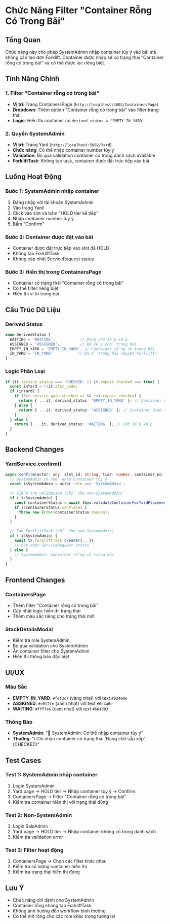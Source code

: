 # Chức Năng Filter "Container Rỗng Có Trong Bãi"

## Tổng Quan

Chức năng này cho phép SystemAdmin nhập container tùy ý vào bãi mà không cần tạo đơn Forklift. Container được nhập sẽ có trạng thái "Container rỗng có trong bãi" và có thể được lọc riêng biệt.

## Tính Năng Chính

### 1. Filter "Container rỗng có trong bãi"
- **Vị trí**: Trang ContainersPage (`http://localhost:5002/ContainersPage`)
- **Dropdown**: Thêm option "Container rỗng có trong bãi" vào filter trạng thái
- **Logic**: Hiển thị container có `derived_status = 'EMPTY_IN_YARD'`

### 2. Quyền SystemAdmin
- **Vị trí**: Trang Yard (`http://localhost:5002/Yard`)
- **Chức năng**: Có thể nhập container number tùy ý
- **Validation**: Bỏ qua validation container có trong danh sách available
- **ForkliftTask**: Không tạo task, container được đặt trực tiếp vào bãi

## Luồng Hoạt Động

### Bước 1: SystemAdmin nhập container
1. Đăng nhập với tài khoản SystemAdmin
2. Vào trang Yard
3. Click vào slot và bấm "HOLD tier kế tiếp"
4. Nhập container number tùy ý
5. Bấm "Confirm"

### Bước 2: Container được đặt vào bãi
- Container được đặt trực tiếp vào slot đã HOLD
- Không tạo ForkliftTask
- Không cập nhật ServiceRequest status

### Bước 3: Hiển thị trong ContainersPage
- Container có trạng thái "Container rỗng có trong bãi"
- Có thể filter riêng biệt
- Hiển thị vị trí trong bãi

## Cấu Trúc Dữ Liệu

### Derived Status
```typescript
enum DerivedStatus {
  WAITING = 'WAITING',           // Đang chờ sắp xếp
  ASSIGNED = 'ASSIGNED',         // Đã xếp chỗ trong bãi
  EMPTY_IN_YARD = 'EMPTY_IN_YARD', // Container rỗng có trong bãi
  IN_YARD = 'IN_YARD'           // Đã ở trong bãi (duyệt Forklift)
}
```

### Logic Phân Loại
```typescript
if (it.service_status === 'CHECKED' || it.repair_checked === true) {
  const inYard = !!it.slot_code;
  if (inYard) {
    if (!it.service_gate_checked_at && !it.repair_checked) {
      return { ...it, derived_status: 'EMPTY_IN_YARD' }; // Container rỗng
    } else {
      return { ...it, derived_status: 'ASSIGNED' }; // Container bình thường
    }
  } else {
    return { ...it, derived_status: 'WAITING' }; // Chờ sắp xếp
  }
}
```

## Backend Changes

### YardService.confirm()
```typescript
async confirm(actor: any, slot_id: string, tier: number, container_no: string) {
  // SystemAdmin có thể nhập container tùy ý
  const isSystemAdmin = actor.role === 'SystemAdmin';
  
  // Kiểm tra validation (chỉ cho non-SystemAdmin)
  if (!isSystemAdmin) {
    const containerStatus = await this.validateContainerForYardPlacement(container_no);
    if (!containerStatus.canPlace) {
      throw new Error(containerStatus.reason);
    }
  }
  
  // Tạo ForkliftTask (chỉ cho non-SystemAdmin)
  if (!isSystemAdmin) {
    await tx.forkliftTask.create({...});
    // Cập nhật ServiceRequest status
  } else {
    // SystemAdmin: Container rỗng có trong bãi
  }
}
```

## Frontend Changes

### ContainersPage
- Thêm filter "Container rỗng có trong bãi"
- Cập nhật logic hiển thị trạng thái
- Thêm màu sắc riêng cho trạng thái mới

### StackDetailsModal
- Kiểm tra role SystemAdmin
- Bỏ qua validation cho SystemAdmin
- Ẩn container filter cho SystemAdmin
- Hiển thị thông báo đặc biệt

## UI/UX

### Màu Sắc
- **EMPTY_IN_YARD**: `#fef3c7` (vàng nhạt) với text `#92400e`
- **ASSIGNED**: `#e0f2fe` (xanh nhạt) với text `#0c4a6e`
- **WAITING**: `#fff7e6` (cam nhạt) với text `#664d03`

### Thông Báo
- **SystemAdmin**: "🔑 SystemAdmin: Có thể nhập container tùy ý"
- **Thường**: "ℹ️ Chỉ nhận container có trạng thái 'Đang chờ sắp xếp' (CHECKED)"

## Test Cases

### Test 1: SystemAdmin nhập container
1. Login SystemAdmin
2. Yard page → HOLD tier → Nhập container tùy ý → Confirm
3. ContainersPage → Filter "Container rỗng có trong bãi"
4. Kiểm tra container hiển thị với trạng thái đúng

### Test 2: Non-SystemAdmin
1. Login SaleAdmin
2. Yard page → HOLD tier → Nhập container không có trong danh sách
3. Kiểm tra validation error

### Test 3: Filter hoạt động
1. ContainersPage → Chọn các filter khác nhau
2. Kiểm tra số lượng container hiển thị
3. Kiểm tra trạng thái hiển thị đúng

## Lưu Ý

- Chức năng chỉ dành cho SystemAdmin
- Container rỗng không tạo ForkliftTask
- Không ảnh hưởng đến workflow bình thường
- Có thể mở rộng cho các role khác trong tương lai
